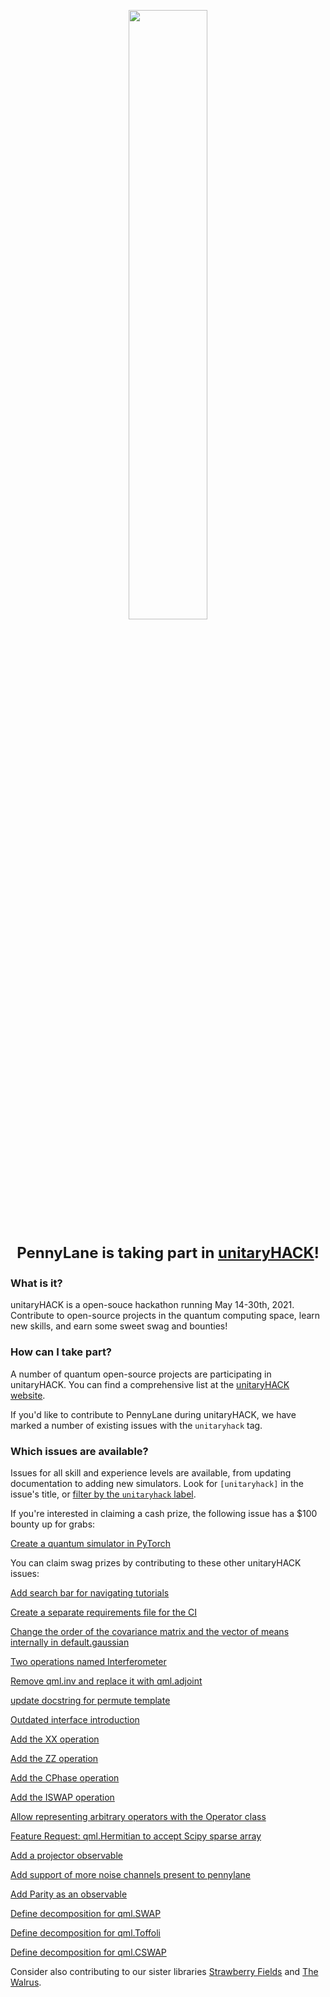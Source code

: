 <p align="center">
  <a href="https://unitaryfund.github.io/unitaryhack/">
    <img width=50% src="https://unitaryfund.github.io/unitaryhack/assets/logo-date.png">
  </a>
</p>

<p align="center" style="font-size:24px">
  <strong>PennyLane is taking part in <a href="https://unitaryfund.github.io/unitaryhack/">unitaryHACK</a>!</strong>
</p>

### What is it?

unitaryHACK is a open-souce hackathon running May 14-30th, 2021. Contribute to open-source projects 
in the quantum computing space, learn new skills, and earn some sweet swag and bounties!

### How can I take part?

A number of quantum open-source projects are participating in unitaryHACK. You can find a comprehensive 
list at the [unitaryHACK website](https://unitaryfund.github.io/unitaryhack/participating-projects.html). 

If you'd like to contribute to PennyLane during unitaryHACK, we have marked a number of existing issues 
with the ``unitaryhack`` tag.

### Which issues are available?

Issues for all skill and experience levels are available, from updating documentation to adding new simulators. 
Look for ``[unitaryhack]`` in the issue's title, or [filter by the ``unitaryhack`` label](https://github.com/pennylaneai/pennylane/labels/unitaryhack).

If you're interested in claiming a cash prize, the following issue has a $100 bounty up for grabs:

[Create a quantum simulator in PyTorch](https://github.com/PennyLaneAI/pennylane/issues/1225)

You can claim swag prizes by contributing to these other unitaryHACK issues:

[Add search bar for navigating tutorials](https://github.com/PennyLaneAI/pennylane/issues/1296)

[Create a separate requirements file for the CI](https://github.com/PennyLaneAI/pennylane/issues/1292)

[Change the order of the covariance matrix and the vector of means internally in default.gaussian](https://github.com/PennyLaneAI/pennylane/issues/1257)

[Two operations named Interferometer](https://github.com/PennyLaneAI/pennylane/issues/1256)

[Remove qml.inv and replace it with qml.adjoint](https://github.com/PennyLaneAI/pennylane/issues/1195)

[update docstring for permute template](https://github.com/PennyLaneAI/pennylane/issues/1193)

[Outdated interface introduction](https://github.com/PennyLaneAI/pennylane/issues/1155)

[Add the XX operation](https://github.com/PennyLaneAI/pennylane/issues/1149)

[Add the ZZ operation](https://github.com/PennyLaneAI/pennylane/issues/1148)

[Add the CPhase operation](https://github.com/PennyLaneAI/pennylane/issues/1147)

[Add the ISWAP operation](https://github.com/PennyLaneAI/pennylane/issues/1146)

[Allow representing arbitrary operators with the Operator class](https://github.com/PennyLaneAI/pennylane/issues/1120)

[Feature Request: qml.Hermitian to accept Scipy sparse array](https://github.com/PennyLaneAI/pennylane/issues/1116)

[Add a projector observable](https://github.com/PennyLaneAI/pennylane/issues/1059)

[Add support of more noise channels present to pennylane](https://github.com/PennyLaneAI/pennylane/issues/971)

[Add Parity as an observable](https://github.com/PennyLaneAI/pennylane/issues/193)

[Define decomposition for qml.SWAP](https://github.com/PennyLaneAI/pennylane/issues/1304)

[Define decomposition for qml.Toffoli](https://github.com/PennyLaneAI/pennylane/issues/1305)

[Define decomposition for qml.CSWAP](https://github.com/PennyLaneAI/pennylane/issues/1306)

Consider also contributing to our sister libraries [Strawberry Fields](https://github.com/XanaduAI/strawberryfields/labels/unitaryhack) and [The Walrus](https://github.com/XanaduAI/thewalrus/labels/unitaryhack).
